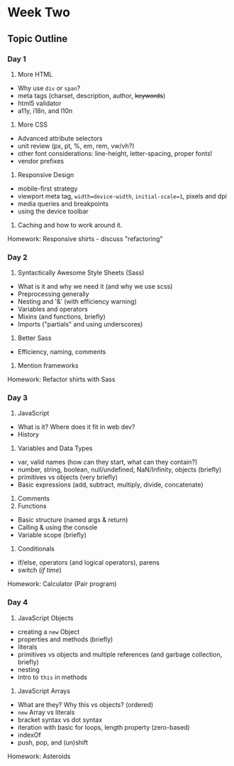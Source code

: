 # Week Two

## Topic Outline

### Day 1

1. More HTML
  * Why use `div` or `span`?
  * meta tags (charset, description, author, ~~keywords~~)
  * html5 validator
  * a11y, i18n, and l10n
1. More CSS
  * Advanced attribute selectors
  * unit review (px, pt, %, em, rem, vw/vh?)
  * other font considerations: line-height, letter-spacing, proper fonts!
  * vendor prefixes
1. Responsive Design
  * mobile-first strategy
  * viewport meta tag, `width=device-width`, `initial-scale=1`, pixels and dpi
  * media queries and breakpoints
  * using the device toolbar
1. Caching and how to work around it.

Homework: Responsive shirts - discuss "refactoring"

### Day 2

1. Syntactically Awesome Style Sheets (Sass)
  * What is it and why we need it (and why we use scss)
  * Preprocessing generally
  * Nesting and '&' (with efficiency warning)
  * Variables and operators
  * Mixins (and functions, briefly)
  * Imports ("partials" and using underscores)
1. Better Sass
  * Efficiency, naming, comments
1. Mention frameworks

Homework: Refactor shirts with Sass

### Day 3

1. JavaScript
  * What is it? Where does it fit in web dev?
  * History
1. Variables and Data Types
  * var, valid names (how can they start, what can they contain?)
  * number, string, boolean, null/undefined, NaN/Infinity, objects (briefly)
  * primitives vs objects (very briefly)
  * Basic expressions (add, subtract, multiply, divide, concatenate)
1. Comments
1. Functions
  * Basic structure (named args & return)
  * Calling & using the console
  * Variable scope (briefly)
1. Conditionals
  * if/else, operators (and logical operators), parens
  * switch (_if time_)

Homework: Calculator (Pair program)

### Day 4

1. JavaScript Objects
  * creating a `new` Object
  * properties and methods (briefly)
  * literals
  * primitives vs objects and multiple references (and garbage collection, briefly)
  * nesting
  * intro to `this` in methods
1. JavaScript Arrays
  * What are they? Why this vs objects? (ordered)
  * `new` Array vs literals
  * bracket syntax vs dot syntax
  * iteration with basic for loops, length property (zero-based)
  * indexOf
  * push, pop, and (un)shift

Homework: Asteroids
